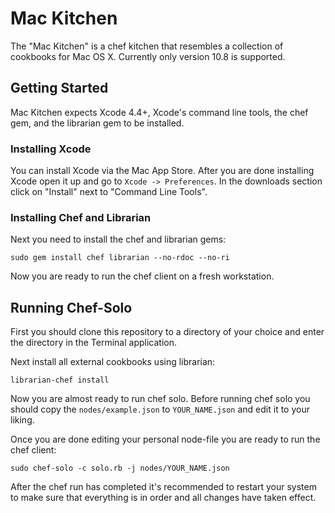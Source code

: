 Mac Kitchen
===========
The "Mac Kitchen" is a chef kitchen that resembles a collection of
cookbooks for Mac OS X. Currently only version 10.8 is supported.

Getting Started
---------------
Mac Kitchen expects Xcode 4.4+, Xcode's command line tools, the
chef gem, and the librarian gem to be installed.

### Installing Xcode
You can install Xcode via the Mac App Store. After you are
done installing Xcode open it up and go to `Xcode -> Preferences`.
In the downloads section click on "Install" next to "Command Line Tools". 

### Installing Chef and Librarian
Next you need to install the chef and librarian gems:
```
sudo gem install chef librarian --no-rdoc --no-ri
```
Now you are ready to run the chef client on a fresh workstation.

Running Chef-Solo
-----------------
First you should clone this repository to a directory of your choice and
enter the directory in the Terminal application. 

Next install all external cookbooks using librarian:

```
librarian-chef install
```

Now you are almost ready to run chef solo. Before running chef solo you should 
copy the `nodes/example.json` to `YOUR_NAME.json` and edit it to your liking.

Once you are done editing your personal node-file you are ready to run
the chef client:

```
sudo chef-solo -c solo.rb -j nodes/YOUR_NAME.json
```

After the chef run has completed it's recommended to restart your system
to make sure that everything is in order and all changes have taken
effect.
